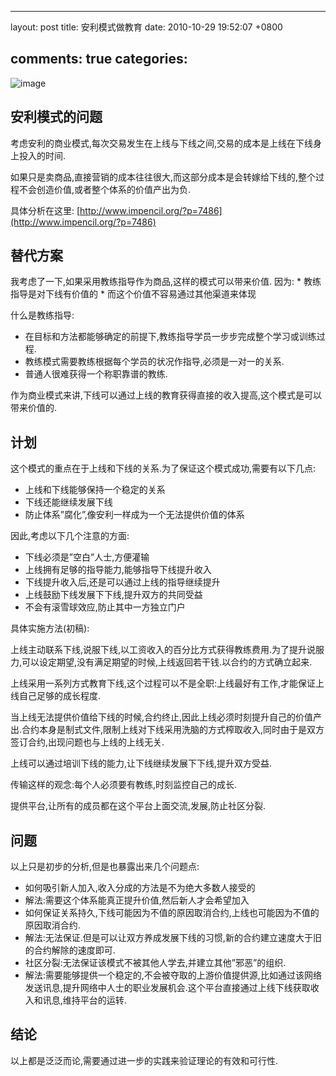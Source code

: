 
---
layout: post
title: 安利模式做教育
date: 2010-10-29 19:52:07 +0800

comments: true
categories: 
---

![image](http://lh4.ggpht.com/_os_zrveP8Ns/TMq1FRg4bQI/AAAAAAAADKo/hJVgxqHbdcA/s400/%E4%BC%A0%E9%94%80%E5%9B%BE.jpg)

安利模式的问题
---------------------------

考虑安利的商业模式,每次交易发生在上线与下线之间,交易的成本是上线在下线身上投入的时间.

如果只是卖商品,直接营销的成本往往很大,而这部分成本是会转嫁给下线的,整个过程不会创造价值,或者整个体系的价值产出为负.

具体分析在这里:
[http://www.impencil.org/?p=7486](http://www.impencil.org/?p=7486)

替代方案
---------------------------

我考虑了一下,如果采用教练指导作为商品,这样的模式可以带来价值. 因为: \*
教练指导是对下线有价值的 \* 而这个价值不容易通过其他渠道来体现

什么是教练指导:

-   在目标和方法都能够确定的前提下,教练指导学员一步步完成整个学习或训练过程.
-   教练模式需要教练根据每个学员的状况作指导,必须是一对一的关系.
-   普通人很难获得一个称职靠谱的教练.

作为商业模式来讲,下线可以通过上线的教育获得直接的收入提高,这个模式是可以带来价值的.

计划
---------------------------

这个模式的重点在于上线和下线的关系.为了保证这个模式成功,需要有以下几点:

-   上线和下线能够保持一个稳定的关系
-   下线还能继续发展下线
-   防止体系”腐化”,像安利一样成为一个无法提供价值的体系

因此,考虑以下几个注意的方面:

-   下线必须是”空白”人士,方便灌输
-   上线拥有足够的指导能力,能够指导下线提升收入
-   下线提升收入后,还是可以通过上线的指导继续提升
-   上线鼓励下线发展下下线,提升双方的共同受益
-   不会有滚雪球效应,防止其中一方独立门户

具体实施方法(初稿):

上线主动联系下线,说服下线,以工资收入的百分比方式获得教练费用.为了提升说服力,可以设定期望,没有满足期望的时候,上线返回若干钱.以合约的方式确立起来.

上线采用一系列方式教育下线,这个过程可以不是全职:上线最好有工作,才能保证上线自己足够的成长程度.

当上线无法提供价值给下线的时候,合约终止,因此上线必须时刻提升自己的价值产出.合约本身是制式文件,限制上线对下线采用洗脑的方式榨取收入,同时由于是双方签订合约,出现问题也与上线的上线无关.

上线可以通过培训下线的能力,让下线继续发展下下线,提升双方受益.

传输这样的观念:每个人必须要有教练,时刻监控自己的成长.

提供平台,让所有的成员都在这个平台上面交流,发展,防止社区分裂.

问题
---------------------------

以上只是初步的分析,但是也暴露出来几个问题点:

- 如何吸引新人加入,收入分成的方法是不为绝大多数人接受的
- 解法:需要这个体系能真正提升价值,然后新人才会希望加入
- 如何保证关系持久,下线可能因为不值的原因取消合约,上线也可能因为不值的原因取消合约.
- 解法:无法保证.但是可以让双方养成发展下线的习惯,新的合约建立速度大于旧的合约解除的速度即可.
- 社区分裂:无法保证该模式不被其他人学去,并建立其他”邪恶”的组织.
- 解法:需要能够提供一个稳定的,不会被夺取的上游价值提供源,比如通过该网络发送讯息,提升网络中人士的职业发展机会.这个平台直接通过上线下线获取收入和讯息,维持平台的运转.

结论
---------------------------

以上都是泛泛而论,需要通过进一步的实践来验证理论的有效和可行性.
